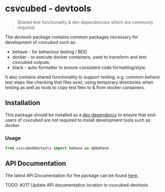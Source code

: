 # csvcubed - devtools

> Shared test functionality & dev dependencies which are commonly required.

The *devtools* package contains common packages necessary for development of *csvcubed* such as:

* behave - for behaviour testing / BDD
* docker - to execute docker containers, used to transform and test csvcubed outputs.
* black - auto-formatter to ensure consistent code formatting/style.

It also contains shared functionality to support testing, e.g. common *behave* test steps like checking that files exist, using temporary directories when testing as well as tools to copy test files to & from docker containers.

## Installation

This package should be installed as a [dev dependency](https://python-poetry.org/docs/cli#options-3) to ensure that end-users of *csvcubed* are not required to install development tools such as docker.

### Usage
```python
from csvcubeddevtools import behave as qbbehave
```

## API Documentation

The latest API Documentation for the package can be found [here](https://ci.floop.org.uk/job/GSS_data/job/csvcubed/job/main/lastSuccessfulBuild/artifact/devtools/docs/_build/html/index.html).

TODO: #217 Update API documentation location in csvcubed-devtools